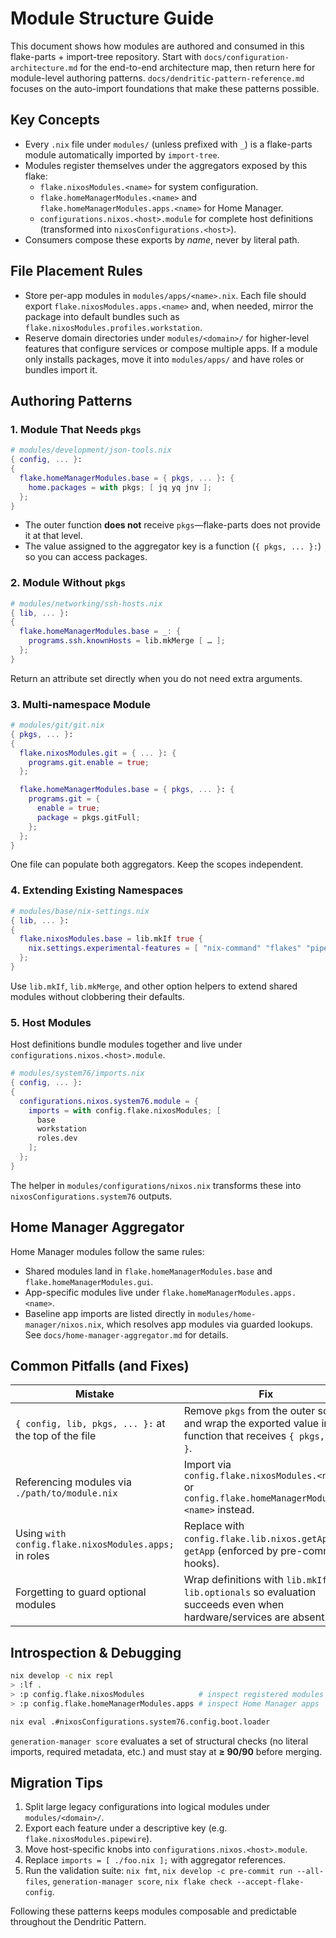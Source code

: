 # Module Structure Guide

This document shows how modules are authored and consumed in this flake-parts + import-tree repository. Start with `docs/configuration-architecture.md` for the end-to-end architecture map, then return here for module-level authoring patterns. `docs/dendritic-pattern-reference.md` focuses on the auto-import foundations that make these patterns possible.

## Key Concepts

- Every `.nix` file under `modules/` (unless prefixed with `_`) is a flake-parts module automatically imported by `import-tree`.
- Modules register themselves under the aggregators exposed by this flake:
  - `flake.nixosModules.<name>` for system configuration.
  - `flake.homeManagerModules.<name>` and `flake.homeManagerModules.apps.<name>` for Home Manager.
  - `configurations.nixos.<host>.module` for complete host definitions (transformed into `nixosConfigurations.<host>`).
- Consumers compose these exports by _name_, never by literal path.

## File Placement Rules

- Store per-app modules in `modules/apps/<name>.nix`. Each file should export `flake.nixosModules.apps.<name>` and, when needed, mirror the package into default bundles such as `flake.nixosModules.profiles.workstation`.
- Reserve domain directories under `modules/<domain>/` for higher-level features that configure services or compose multiple apps. If a module only installs packages, move it into `modules/apps/` and have roles or bundles import it.

## Authoring Patterns

### 1. Module That Needs `pkgs`

```nix
# modules/development/json-tools.nix
{ config, ... }:
{
  flake.homeManagerModules.base = { pkgs, ... }: {
    home.packages = with pkgs; [ jq yq jnv ];
  };
}
```

- The outer function **does not** receive `pkgs`—flake-parts does not provide it at that level.
- The value assigned to the aggregator key is a function (`{ pkgs, ... }:`) so you can access packages.

### 2. Module Without `pkgs`

```nix
# modules/networking/ssh-hosts.nix
{ lib, ... }:
{
  flake.homeManagerModules.base = _: {
    programs.ssh.knownHosts = lib.mkMerge [ … ];
  };
}
```

Return an attribute set directly when you do not need extra arguments.

### 3. Multi-namespace Module

```nix
# modules/git/git.nix
{ pkgs, ... }:
{
  flake.nixosModules.git = { ... }: {
    programs.git.enable = true;
  };

  flake.homeManagerModules.base = { pkgs, ... }: {
    programs.git = {
      enable = true;
      package = pkgs.gitFull;
    };
  };
}
```

One file can populate both aggregators. Keep the scopes independent.

### 4. Extending Existing Namespaces

```nix
# modules/base/nix-settings.nix
{ lib, ... }:
{
  flake.nixosModules.base = lib.mkIf true {
    nix.settings.experimental-features = [ "nix-command" "flakes" "pipe-operators" ];
  };
}
```

Use `lib.mkIf`, `lib.mkMerge`, and other option helpers to extend shared modules without clobbering their defaults.

### 5. Host Modules

Host definitions bundle modules together and live under `configurations.nixos.<host>.module`.

```nix
# modules/system76/imports.nix
{ config, ... }:
{
  configurations.nixos.system76.module = {
    imports = with config.flake.nixosModules; [
      base
      workstation
      roles.dev
    ];
  };
}
```

The helper in `modules/configurations/nixos.nix` transforms these into `nixosConfigurations.system76` outputs.

## Home Manager Aggregator

Home Manager modules follow the same rules:

- Shared modules land in `flake.homeManagerModules.base` and `flake.homeManagerModules.gui`.
- App-specific modules live under `flake.homeManagerModules.apps.<name>`.
- Baseline app imports are listed directly in `modules/home-manager/nixos.nix`, which resolves app modules via guarded lookups. See `docs/home-manager-aggregator.md` for details.

## Common Pitfalls (and Fixes)

| Mistake                                               | Fix                                                                                                                |
| ----------------------------------------------------- | ------------------------------------------------------------------------------------------------------------------ |
| `{ config, lib, pkgs, ... }:` at the top of the file  | Remove `pkgs` from the outer scope and wrap the exported value in a function that receives `{ pkgs, ... }`.        |
| Referencing modules via `./path/to/module.nix`        | Import via `config.flake.nixosModules.<name>` or `config.flake.homeManagerModules.<name>` instead.                 |
| Using `with config.flake.nixosModules.apps;` in roles | Replace with `config.flake.lib.nixos.getApps` / `getApp` (enforced by pre-commit hooks).                           |
| Forgetting to guard optional modules                  | Wrap definitions with `lib.mkIf` or `lib.optionals` so evaluation succeeds even when hardware/services are absent. |

## Introspection & Debugging

```bash
nix develop -c nix repl
> :lf .
> :p config.flake.nixosModules            # inspect registered modules
> :p config.flake.homeManagerModules.apps # inspect Home Manager apps

nix eval .#nixosConfigurations.system76.config.boot.loader
```

`generation-manager score` evaluates a set of structural checks (no literal imports, required metadata, etc.) and must stay at **≥ 90/90** before merging.

## Migration Tips

1. Split large legacy configurations into logical modules under `modules/<domain>/`.
2. Export each feature under a descriptive key (e.g. `flake.nixosModules.pipewire`).
3. Move host-specific knobs into `configurations.nixos.<host>.module`.
4. Replace `imports = [ ./foo.nix ];` with aggregator references.
5. Run the validation suite: `nix fmt`, `nix develop -c pre-commit run --all-files`, `generation-manager score`, `nix flake check --accept-flake-config`.

Following these patterns keeps modules composable and predictable throughout the Dendritic Pattern.
